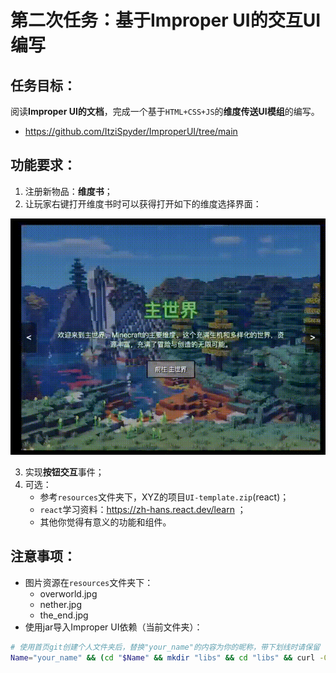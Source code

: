 # 第二次任务：基于Improper UI的交互UI编写

## 任务目标：
阅读**Improper UI的文档**，完成一个基于`HTML+CSS+JS`的**维度传送UI模组**的编写。
- https://github.com/ItziSpyder/ImproperUI/tree/main

## 功能要求：
1. 注册新物品：**维度书**；
2. 让玩家右键打开维度书时可以获得打开如下的维度选择界面：

![demo](./resources/demo.gif)

3. 实现**按钮交互**事件；
4. 可选：
    - 参考`resources`文件夹下，XYZ的项目`UI-template.zip`(react)；
    - `react`学习资料：https://zh-hans.react.dev/learn ；
	- 其他你觉得有意义的功能和组件。

## 注意事项：
- 图片资源在`resources`文件夹下：
    - overworld.jpg
    - nether.jpg
    - the_end.jpg
- 使用jar导入Improper UI依赖（当前文件夹）：
``` bash
# 使用首页git创建个人文件夹后，替换"your_name"的内容为你的昵称，带下划线时请保留
Name="your_name" && (cd "$Name" && mkdir "libs" && cd "libs" && curl -O https://github.com/ItziSpyder/ImproperUI/releases/download/v0.0.6-BETA/ImproperUI-1-20-0.0.6-BETA.jar)
```
